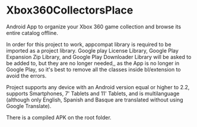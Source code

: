 Xbox360CollectorsPlace
======================

Android App to organize your Xbox 360 game collection and browse its entire catalog offline.

In order for this project to work, appcompat library is required to be imported as a project library. Google play License Library,
Google Play Expansion Zip Library, and Google Play Downloader Library will be asked to be added to, but they are no longer needed,,
as the App is no longer in Google Play, so it's best to remove all the classes inside bl/extension to avoid the errors.

Project supports any device with an Android version equal or higher to 2.2, supports Smartphones, 7' Tablets and 11' Tablets, 
and is multilanguage (although only English, Spanish and Basque are translated without using Google Translate).

There is a compiled APK on the root folder.

